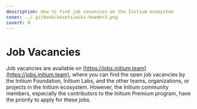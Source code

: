 ```yaml
---
description: How to find job vacancies on the Initium ecosystem
cover: ../.gitbook/assets/wiki-header3.png
coverY: 0
---
```


# Job Vacancies

Job vacancies are available on [https://jobs.initium.team](https://jobs.initium.team), where you can find the open job vacancies by the Initium Foundation, Initium Labs, and the other teams, organizations, or projects in the Initium ecosystem. However, the Initium community members, especially the contributors to the Initium Premium program, have the priority to apply for these jobs.
